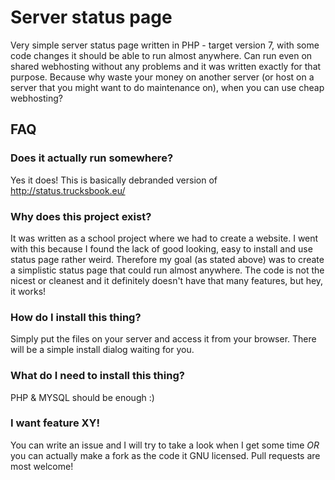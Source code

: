 # Server status page
Very simple server status page written in PHP - target version 7, with some code changes it should be able to run almost anywhere. Can run even on shared webhosting without any problems and it was written exactly for that purpose. Because why waste your money on another server (or host on a server that you might want to do maintenance on), when you can use cheap webhosting?

## FAQ

### Does it actually run somewhere?
Yes it does! This is basically debranded version of http://status.trucksbook.eu/ 

### Why does this project exist?
It was written as a school project where we had to create a website. I went with this because I found the lack of good looking, easy to install and use status page rather weird. Therefore my goal (as stated above) was to create a simplistic status page that could run almost anywhere. The code is not the nicest or cleanest and it definitely doesn't have that many features, but hey, it works!

### How do I install this thing?
Simply put the files on your server and access it from your browser. There will be a simple install dialog waiting for you.

### What do I need to install this thing?
PHP & MYSQL should be enough :)

### I want feature XY!
You can write an issue and I will try to take a look when I get some time *OR* you can actually make a fork as the code it GNU licensed. Pull requests are most welcome!
